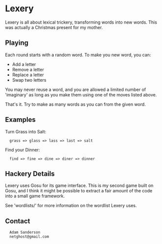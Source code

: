 Lexery
======

Lexery is all about lexical trickery, transforming words into new words.
This was actually a Christmas present for my mother.

Playing
-------

Each round starts with a random word.
To make you new word, you can:

* Add a letter
* Remove a letter
* Replace a letter
* Swap two letters

You may never reuse a word, and you are allowed a limited number of 
'imaginary' as long as you make them using one of the moves listed above.

That's it.  Try to make as many words as you can from the given word.

Examples
--------

Turn Grass into Salt:

      grass => glass => lass => last => salt

Find your Dinner:

      find => fine => dine => diner => dinner
      
Hackery Details
---------------
Lexery uses Gosu for its game interface.  This is my second game 
built on Gosu, and I think it might be possible to extract a fair amount of 
the code into a small game framework.

See 'wordlists/' for more information on the wordlist Lexery uses.

Contact
-------
      Adam Sanderson
      netghost@gmail.com